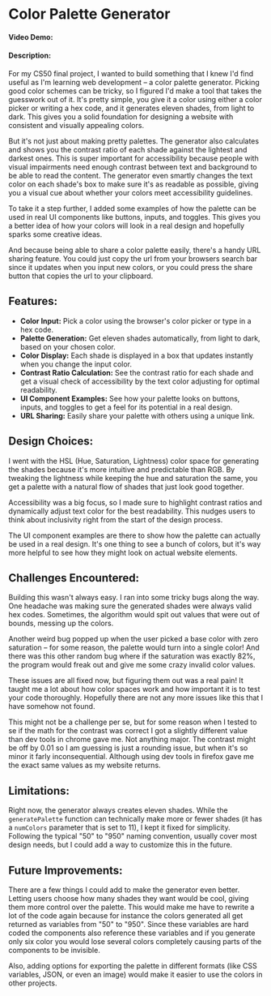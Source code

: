 # Color Palette Generator

#### Video Demo: <URL HERE>

#### Description:

For my CS50 final project, I wanted to build something that I knew I'd find useful as I'm learning web development – a color palette generator. Picking good color schemes can be tricky, so I figured I'd make a tool that takes the guesswork out of it. It's pretty simple, you give it a color using either a color picker or writing a hex code, and it generates eleven shades, from light to dark.  This gives you a solid foundation for designing a website with consistent and visually appealing colors.

But it's not just about making pretty palettes. The generator also calculates and shows you the contrast ratio of each shade against the lightest and darkest ones. This is super important for accessibility because people with visual impairments need enough contrast between text and background to be able to read the content. The generator even smartly changes the text color on each shade's box to make sure it's as readable as possible, giving you a visual cue about whether your colors meet accessibility guidelines.

To take it a step further, I added some examples of how the palette can be used in real UI components like buttons, inputs, and toggles. This gives you a better idea of how your colors will look in a real design and hopefully sparks some creative ideas.

And because being able to share a color palette easily, there's a handy URL sharing feature. You could just copy the url from your browsers search bar since it updates when you input new colors, or you could press the share button that copies the url to your clipboard.

## Features:

- **Color Input:** Pick a color using the browser's color picker or type in a hex code.
- **Palette Generation:** Get eleven shades automatically, from light to dark, based on your chosen color.
- **Color Display:** Each shade is displayed in a box that updates instantly when you change the input color.
- **Contrast Ratio Calculation:** See the contrast ratio for each shade and get a visual check of accessibility by the text color adjusting for optimal readability.
- **UI Component Examples:** See how your palette looks on buttons, inputs, and toggles to get a feel for its potential in a real design.
- **URL Sharing:** Easily share your palette with others using a unique link.

## Design Choices:

I went with the HSL (Hue, Saturation, Lightness) color space for generating the shades because it's more intuitive and predictable than RGB. By tweaking the lightness while keeping the hue and saturation the same, you get a palette with a natural flow of shades that just look good together.

Accessibility was a big focus, so I made sure to highlight contrast ratios and dynamically adjust text color for the best readability. This nudges users to think about inclusivity right from the start of the design process.

The UI component examples are there to show how the palette can actually be used in a real design. It's one thing to see a bunch of colors, but it's way more helpful to see how they might look on actual website elements.

## Challenges Encountered:

Building this wasn't always easy. I ran into some tricky bugs along the way.  One headache was making sure the generated shades were always valid hex codes. Sometimes, the algorithm would spit out values that were out of bounds, messing up the colors.

Another weird bug popped up when the user picked a base color with zero saturation – for some reason, the palette would turn into a single color! And there was this other random bug where if the saturation was exactly 82%, the program would freak out and give me some crazy invalid color values.

These issues are all fixed now, but figuring them out was a real pain! It taught me a lot about how color spaces work and how important it is to test your code thoroughly. Hopefully there are not any more issues like this that I have somehow not found.

This might not be a challenge per se, but for some reason when I tested to se if the math for the contrast was correct I got a slightly different value than dev tools in chrome gave me. Not anything major. The contrast might be off by 0.01 so I am guessing is just a rounding issue, but when it's so minor it farly inconsequential. Although using dev tools in firefox gave me the exact same values as my website returns.

## Limitations:

Right now, the generator always creates eleven shades.  While the `generatePalette` function can technically make more or fewer shades (it has a `numColors` parameter that is set to 11), I kept it fixed for simplicity. Following the typical "50" to "950" naming convention, usually cover most design needs, but I could add a way to customize this in the future.

## Future Improvements:

There are a few things I could add to make the generator even better. Letting users choose how many shades they want would be cool, giving them more control over the palette. This would make me have to rewrite a lot of the code again because for instance the colors generated all get returned as variables from "50" to "950". Since these variables are hard coded the components also reference these variables and if you generate only six color you would lose several colors completely causing parts of the components to be invisible.

Also, adding options for exporting the palette in different formats (like CSS variables, JSON, or even an image) would make it easier to use the colors in other projects.